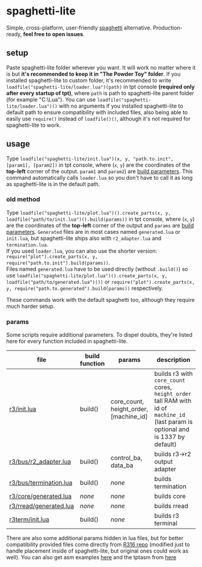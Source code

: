 # spaghetti-lite

Simple, cross-platform, user-friendly [spaghetti](https://github.com/LBPHacker/spaghetti) alternative. Production-ready, **feel free to open issues**.

## setup

Paste spaghetti-lite folder wherever you want. It will work no matter where it is but **it's recommended to keep it in "The Powder Toy" folder**.
If you installed spaghetti-lite to custom folder, it's recommended to write `loadfile("spaghetti-lite/loader.lua")(path)` in tpt console **(required only after every startup of tpt)**, where `path` is path to spaghetti-lite parent folder (for example "C:\Lua").
You can use `loadfile("spaghetti-lite/loader.lua")()` with no arguments if you installed spaghetti-lite to default path to ensure compatibility with included files, also being able to easily use `require()` instead of `loadfile()()`, although it's not required for spaghetti-lite to work.

## usage

Type `loadfile("spaghetti-lite/init.lua")(x, y, "path.to.init", [param1], [param2])` in tpt console, where (`x`, `y`) are the coordinates of the **top-left** corner of the output. `param1` and `param2`) are [build parameters](#params).
This command automatically calls `loader.lua` so you don't have to call it as long as spaghetti-lite is in the default path.

### old method

Type `loadfile("spaghetti-lite/plot.lua")().create_parts(x, y, loadfile("path/to/init.lua")().build(params))` in tpt console, where (`x`, `y`) are the coordinates of the **top-left** corner of the output and `params` are [build parameters](#params). `Generated` files are in most cases named `generated.lua` or `init.lua`, but spaghetti-lite ships also with `r2_adapter.lua` and `termination.lua`.\
If you used `loader.lua`, you can also use the shorter version:\
`require("plot").create_parts(x, y, require("path.to.init").build(params))`.\
Files named `generated.lua` have to be used directly (without `.build()`) so use `loadfile("spaghetti-lite/plot.lua")().create_parts(x, y, loadfile("path/to/generated.lua")())` or `require("plot").create_parts(x, y, require("path.to.generated").build(params))` respectively.

These commands work with the default spaghetti too, although they require much harder setup.

### params

Some scripts require additional parameters. To dispel doubts, they're listed here for every function included in spaghetti-lite.

| file                                            | build function | params                                 | description                                                                                                                        |
|-------------------------------------------------|----------------|----------------------------------------|------------------------------------------------------------------------------------------------------------------------------------|
| [r3/init.lua](r3/init.lua)                      | build()        | core_count, height_order, [machine_id] | builds r3 with `core_count` cores, `height_order` tall RAM with id of `machine_id` (last param is optional and is 1337 by default) |
| [r3/bus/r2_adapter.lua](r3/bus/r2_adapter.lua)  | build()        | control_ba, data_ba                    | builds r3->r2 output adapter                                                                                                       |
| [r3/bus/termination.lua](r3/bus/termination.lua)| build()        | *none*                                 | builds termination                                                                                                                 |
| [r3/core/generated.lua](r3/core/generated.lua)  | *none*         | *none*                                 | builds core                                                                                                                        |
| [r3/rread/generated.lua](r3/rread/generated.lua)| *none*         | *none*                                 | builds rread                                                                                                                       |
| [r3term/init.lua](r3term/init.lua)              | build()        | *none*                                 | builds r3 terminal                                                                                                                 |

There are also some additional params hidden in lua files, but for better compatibility provided files come directly from [R316 repo](https://github.com/LBPHacker/R316) (modified just to handle placement inside of spaghetti-lite, but original ones could work as well). You can also get asm examples [here](https://github.com/LBPHacker/R316/tree/v2/examples) and the tptasm from [here](https://github.com/LBPHacker/tptasm)